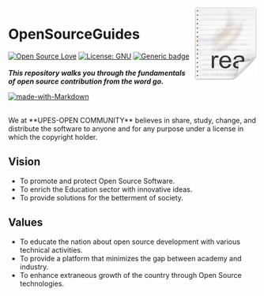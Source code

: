 <img src="icon.png" align="right" />

# OpenSourceGuides
[![Open Source Love](https://badges.frapsoft.com/os/v1/open-source.svg?v=103)](https://github.com/Nehasingh1300/TheOpenSourceGuide)
[![License: GNU](https://img.shields.io/badge/License-GNU-orange.svg)](https://github.com/Nehasingh1300/TheOpenSourceGuide/blob/master/LICENSE)
[![Generic badge](https://img.shields.io/badge/Contributions-All-blue.svg)](https://github.com/Nehasingh1300/TheOpenSourceGuide/graphs/contributors)
<br><br>
***This repository walks you through the fundamentals of open source contribution from the word go.***

[![made-with-Markdown](https://img.shields.io/badge/Made%20with-Markdown-1f425f.svg)](https://github.com/Nehasingh1300/TheOpenSourceGuide)

<br>
We at **UPES-OPEN COMMUNITY** believes in share, study, change, and distribute the software to anyone and for any purpose under a license in which the copyright holder.<br>

## Vision
- To promote and protect Open Source Software.
- To enrich the Education sector with innovative ideas.
- To provide solutions for the betterment of society.
## Values
- To educate the nation about open source development with various technical activities.
- To provide a platform that minimizes the gap between academy and industry.
- To enhance extraneous growth of the country through Open Source technologies. 

